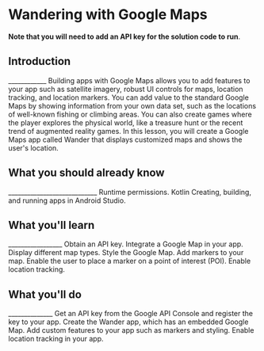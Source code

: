 <h1>Wandering with Google Maps</h1>

**Note that you will need to add an API key for the solution code to run**.

<h2>Introduction</h2>
____________
Building apps with Google Maps allows you to add features to your app such as satellite imagery, robust UI controls for maps, location tracking, and location markers. You can add value to the standard Google Maps by showing information from your own data set, such as the locations of well-known fishing or climbing areas. You can also create games where the player explores the physical world, like a treasure hunt or the recent trend of augmented reality games.
In this lesson, you will create a Google Maps app called Wander that displays customized maps and shows the user's location.

<h2>What you should already know</h2>
____________________________
Runtime permissions.
Kotlin
Creating, building, and running apps in Android Studio.

<h2>What you'll learn</h2>
_________________
Obtain an API key.
Integrate a Google Map in your app.
Display different map types.
Style the Google Map.
Add markers to your map.
Enable the user to place a marker on a point of interest (POI).
Enable location tracking.

<h2>What you'll do</h2>
______________
Get an API key from the Google API Console and register the key to your app.
Create the Wander app, which has an embedded Google Map.
Add custom features to your app such as markers and styling.
Enable location tracking in your app.
